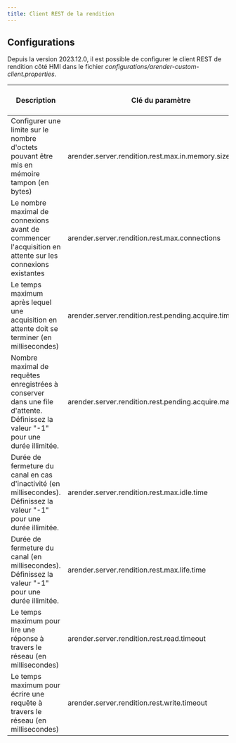 ```yaml
---
title: Client REST de la rendition
---
```


## Configurations

Depuis la version 2023.12.0, il est possible de configurer le client REST de rendition côté HMI dans le fichier *configurations/arender-custom-client.properties*.


| Description                                                                                                                      | Clé du paramètre                                        | Valeur par défaut | Type   |
| -------------------------------------------------------------------------------------------------------------------------------- | ------------------------------------------------------- | ----------------- | ------ |
| Configurer une limite sur le nombre d'octets pouvant être mis en mémoire tampon (en bytes)                                       | arender.server.rendition.rest.max.in.memory.size        | 8000000           | Entier |
| Le nombre maximal de connexions avant de commencer l'acquisition en attente sur les connexions existantes                        | arender.server.rendition.rest.max.connections           | 200               | Entier |
| Le temps maximum après lequel une acquisition en attente doit se terminer (en millisecondes)                                     | arender.server.rendition.rest.pending.acquire.timeout   | 120000            | Entier |
| Nombre maximal de requêtes enregistrées à conserver dans une file d'attente. Définissez la valeur "-1" pour une durée illimitée. | arender.server.rendition.rest.pending.acquire.max.count | -1                | Entier |
| Durée de fermeture du canal en cas d'inactivité (en millisecondes). Définissez la valeur "-1" pour une durée illimitée.          | arender.server.rendition.rest.max.idle.time             | -1                | Entier |
| Durée de fermeture du canal (en millisecondes). Définissez la valeur "-1" pour une durée illimitée.                              | arender.server.rendition.rest.max.life.time             | -1                | Entier |
| Le temps maximum pour lire une réponse à travers le réseau (en millisecondes)                                                    | arender.server.rendition.rest.read.timeout              | 120000            | Entier |
| Le temps maximum pour écrire une requête à travers le réseau (en millisecondes)                                                  | arender.server.rendition.rest.write.timeout             | 120000            | Entier |
